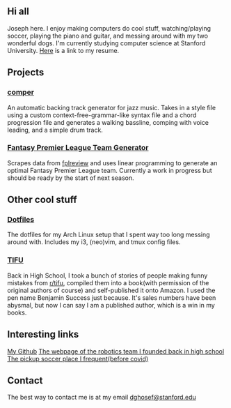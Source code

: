 ## Hi all
Joseph here. I enjoy making computers do cool stuff, watching/playing soccer, playing the piano and guitar, and messing around with my two wonderful dogs. I'm currently studying computer science at Stanford University. [Here](dghosef.github.io/I-have-not-made-a-resume-yet-but-i-will-soon-and-will-post-it-here) is a link to my resume.

## Projects

### [comper](https://github.com/dghosef/comper)
An automatic backing track generator for jazz music. Takes in a style file using a custom context-free-grammar-like syntax file and a chord progression file and generates a walking bassline, comping with voice leading, and a simple drum track.

### [Fantasy Premier League Team Generator](https://github.com/dghosef/FPL-team-generator)
Scrapes data from [fplreview](https://fplreview.com/) and uses linear programming to generate an optimal Fantasy Premier League team. Currently a work in progress but should be ready by the start of next season.

## Other cool stuff

### [Dotfiles](https://github.com/dghosef/dotfiles)
The dotfiles for my Arch Linux setup that I spent way too long messing around with. Includes my i3, (neo)vim, and tmux config files.

### [TIFU](https://www.amazon.com/TIFU-Mortifying-confessions-internet-community-ebook/dp/B081Z794ZD/ref=sr_1_1?dchild=1&keywords=tifu&qid=1608609736&s=books&sr=1-1)
Back in High School, I took a bunch of stories of people making funny mistakes from [r/tifu](https://reddit.com/r/tifu), compiled them into a book(with permission of the original authors of course) and self-published it onto Amazon. I used the pen name Benjamin Success just because. It's sales numbers have been abysmal, but now I can say I am a published author, which is a win in my books.

## Interesting links
[My Github](https://github.com/dghosef/)
[The webpage of the robotics team I founded back in high school](https://heritage-schools.org/academics/robotics/)
[The pickup soccer place I frequent(before covid)](https://northridgefutsal.soccer/)

## Contact
The best way to contact me is at my email [dghosef@stanford.edu](mailto:dghosef@stanford.edu)
